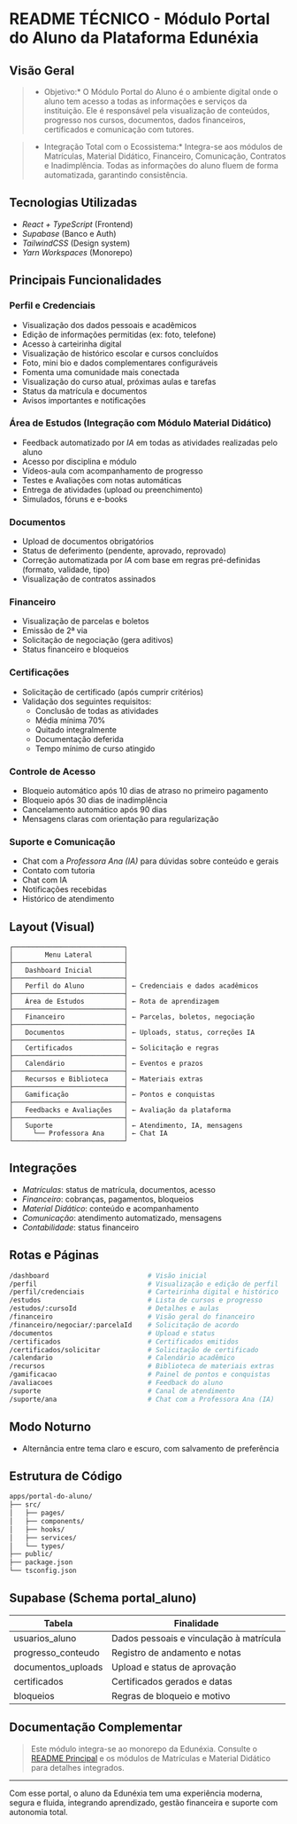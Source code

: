 # README TÉCNICO - Módulo Portal do Aluno da Plataforma Edunéxia

##  Visão Geral

> * Objetivo:*
> O Módulo Portal do Aluno é o ambiente digital onde o aluno tem acesso a todas as informações e serviços da instituição. Ele é responsável pela visualização de conteúdos, progresso nos cursos, documentos, dados financeiros, certificados e comunicação com tutores.

> * Integração Total com o Ecossistema:*
> Integra-se aos módulos de Matrículas, Material Didático, Financeiro, Comunicação, Contratos e Inadimplência. Todas as informações do aluno fluem de forma automatizada, garantindo consistência.

##  Tecnologias Utilizadas
- *React + TypeScript* (Frontend)
- *Supabase* (Banco e Auth)
- *TailwindCSS* (Design system)
- *Yarn Workspaces* (Monorepo)

##  Principais Funcionalidades

###  Perfil e Credenciais
- Visualização dos dados pessoais e acadêmicos
- Edição de informações permitidas (ex: foto, telefone)
- Acesso à carteirinha digital
- Visualização de histórico escolar e cursos concluídos
- Foto, mini bio e dados complementares configuráveis
- Fomenta uma comunidade mais conectada
- Visualização do curso atual, próximas aulas e tarefas
- Status da matrícula e documentos
- Avisos importantes e notificações

###  Área de Estudos (Integração com Módulo Material Didático)
- Feedback automatizado por *IA* em todas as atividades realizadas pelo aluno
- Acesso por disciplina e módulo
- Vídeos-aula com acompanhamento de progresso
- Testes e Avaliações com notas automáticas
- Entrega de atividades (upload ou preenchimento)
- Simulados, fóruns e e-books

###  Documentos
- Upload de documentos obrigatórios
- Status de deferimento (pendente, aprovado, reprovado)
- Correção automatizada por *IA* com base em regras pré-definidas (formato, validade, tipo)
- Visualização de contratos assinados

###  Financeiro
- Visualização de parcelas e boletos
- Emissão de 2ª via
- Solicitação de negociação (gera aditivos)
- Status financeiro e bloqueios

###  Certificações
- Solicitação de certificado (após cumprir critérios)
- Validação dos seguintes requisitos:
  - Conclusão de todas as atividades
  - Média mínima 70%
  - Quitado integralmente
  - Documentação deferida
  - Tempo mínimo de curso atingido

###  Controle de Acesso
- Bloqueio automático após 10 dias de atraso no primeiro pagamento
- Bloqueio após 30 dias de inadimplência
- Cancelamento automático após 90 dias
- Mensagens claras com orientação para regularização

###  Suporte e Comunicação
- Chat com a *Professora Ana (IA)* para dúvidas sobre conteúdo e gerais
- Contato com tutoria
- Chat com IA
- Notificações recebidas
- Histórico de atendimento

##  Layout (Visual)
```text
┌────────────────────────────┐
│        Menu Lateral        │
├────────────────────────────┤
│   Dashboard Inicial        │
├────────────────────────────┤
│   Perfil do Aluno          │ ← Credenciais e dados acadêmicos
├────────────────────────────┤
│   Área de Estudos          │ ← Rota de aprendizagem
├────────────────────────────┤
│   Financeiro               │ ← Parcelas, boletos, negociação
├────────────────────────────┤
│   Documentos               │ ← Uploads, status, correções IA
├────────────────────────────┤
│   Certificados             │ ← Solicitação e regras
├────────────────────────────┤
│   Calendário               │ ← Eventos e prazos
├────────────────────────────┤
│   Recursos e Biblioteca    │ ← Materiais extras
├────────────────────────────┤
│   Gamificação              │ ← Pontos e conquistas
├────────────────────────────┤
│   Feedbacks e Avaliações   │ ← Avaliação da plataforma
├────────────────────────────┤
│   Suporte                  │ ← Atendimento, IA, mensagens
│     └── Professora Ana     │ ← Chat IA
└────────────────────────────┘
```

##  Integrações
- *Matrículas*: status de matrícula, documentos, acesso
- *Financeiro*: cobranças, pagamentos, bloqueios
- *Material Didático*: conteúdo e acompanhamento
- *Comunicação*: atendimento automatizado, mensagens
- *Contabilidade*: status financeiro

##  Rotas e Páginas
```bash
/dashboard                         # Visão inicial
/perfil                            # Visualização e edição de perfil
/perfil/credenciais                # Carteirinha digital e histórico
/estudos                           # Lista de cursos e progresso
/estudos/:cursoId                  # Detalhes e aulas
/financeiro                        # Visão geral do financeiro
/financeiro/negociar/:parcelaId    # Solicitação de acordo
/documentos                        # Upload e status
/certificados                      # Certificados emitidos
/certificados/solicitar            # Solicitação de certificado
/calendario                        # Calendário acadêmico
/recursos                          # Biblioteca de materiais extras
/gamificacao                       # Painel de pontos e conquistas
/avaliacoes                        # Feedback do aluno
/suporte                           # Canal de atendimento
/suporte/ana                       # Chat com a Professora Ana (IA)
```

##  Modo Noturno
- Alternância entre tema claro e escuro, com salvamento de preferência

##  Estrutura de Código
```bash
apps/portal-do-aluno/
├── src/
│   ├── pages/
│   ├── components/
│   ├── hooks/
│   ├── services/
│   └── types/
├── public/
├── package.json
└── tsconfig.json
```

##  Supabase (Schema portal_aluno)
| Tabela                  | Finalidade                             |
|-------------------------|----------------------------------------|
| usuarios_aluno         | Dados pessoais e vinculação à matrícula |
| progresso_conteudo     | Registro de andamento e notas           |
| documentos_uploads     | Upload e status de aprovação            |
| certificados           | Certificados gerados e datas            |
| bloqueios              | Regras de bloqueio e motivo             |

##  Documentação Complementar
> Este módulo integra-se ao monorepo da Edunéxia. Consulte o [README Principal](../../README.md) e os módulos de Matrículas e Material Didático para detalhes integrados.

---

Com esse portal, o aluno da Edunéxia tem uma experiência moderna, segura e fluida, integrando aprendizado, gestão financeira e suporte com autonomia total. 